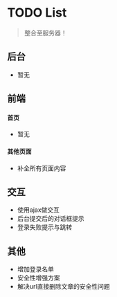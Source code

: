 # TODO List

> 整合至服务器！


## 后台

* 暂无

## 前端

#### 首页

* 暂无

#### 其他页面

* 补全所有页面内容

## 交互

* 使用ajax做交互
* 后台提交后的对话框提示
* 登录失败提示与跳转

## 其他

* 增加登录名单
* 安全性增强方案
* 解决url直接删除文章的安全性问题